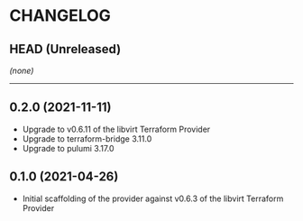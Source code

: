 CHANGELOG
=========

## HEAD (Unreleased)
_(none)_

---

## 0.2.0 (2021-11-11)
* Upgrade to v0.6.11 of the libvirt Terraform Provider
* Upgrade to terraform-bridge 3.11.0
* Upgrade to pulumi 3.17.0

## 0.1.0 (2021-04-26)
* Initial scaffolding of the provider against v0.6.3 of the libvirt Terraform Provider 
